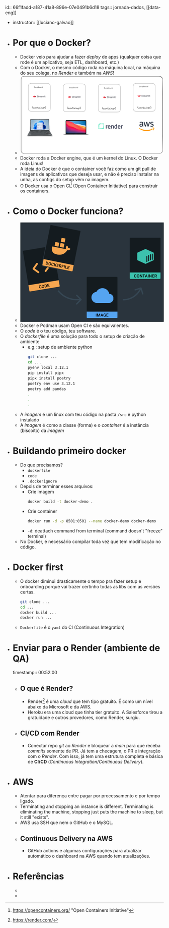 id:: 66f1fadd-a187-41a8-896e-07e0491b6d18
tags:: jornada-dados, [[data-eng]]

- instructor:: [[luciano-galvao]]
- # Por que o Docker?
	- Docker veio para ajudar a fazer *deploy* de apps (qualquer coisa que rode é um aplicativo, seja ETL, dashboard, etc.)
	- Com o Docker, o mesmo código roda na máquina local, na máquina do seu colega, no *Render* e também na *AWS*!
	- ![image.png](../assets/image_1727735514393_0.png)
	- Docker roda a Docker engine, que é um kernel do Linux. O Docker roda Linux!
	- A ideia do Docker é que o container você faz como um git pull de imagens de aplicativos que deseja usar, e não é preciso instalar na unha, as configs do setup vêm na imagem.
	- O Docker usa o Open CI[^1] (Open Container Initiative) para construir os containers.
- # Como o Docker funciona?
	- ![image.png](../assets/image_1721401727142_0.png)
	- Docker e Podman usam Open CI e são equivalentes.
	- O *code* é o teu código, teu software.
	- O *dockerfile* é uma solução para todo o setup de criação de ambiente
		- e.g.: setup de ambiente python
		  ```bash
		  git clone ...
		  cd ...
		  pyenv local 3.12.1
		  pip install pipx
		  pipx install poetry
		  poetry env use 3.12.1
		  poetry add pandas
		  .
		  .
		  .
		  ```
	- A *imagem* é um linux com teu código na pasta `/src` e python instalado
	- A *imagem* é como a classe (forma) e o *container* é a instância (biscoito) da *imagem*
- # Buildando primeiro docker
	- Do que precisamos?
		- `dockerfile`
		- `code`
		- `.dockerignore`
	- Depois de terminar esses arquivos:
		- Crie imagem
		  ```bash
		  docker build -t docker-demo .
		  ```
		- Crie container
		  ```bash
		  docker run -d -p 8501:8501 --name docker-demo docker-demo
		  ```
		- `-d`: deattach command from terminal (command doesn't "freeze" terminal)
	- No Docker, é necessário compilar toda vez que tem modificação no código.
- # Docker first
	- O docker diminui drasticamente o tempo pra fazer setup e onboarding porque vai trazer certinho todas as libs com as versões certas.
	  ```bash
	  git clone ...
	  cd ...
	  docker build ...
	  docker run ...
	  ```
	- `Dockerfile` é o `yaml` do CI (Continuous Integration)
- # Enviar para o Render (ambiente de QA)
  timestamp:: 00:52:00
	- ## O que é Render?
		- Render[^2] é uma *cloud* que tem tipo gratuito. É como um nível abaixo da Microsoft e da AWS.
		- Heroku era uma cloud que tinha tier gratuito. A Salesforce tirou a gratuidade e outros provedores, como Render, surgiu.
	- ## CI/CD com Render
		- Conectar repo *git* ao *Render* e bloquear a *main* para que receba *commits* somente de PR. Já tem a checagem, o PR e integração com o *Render*. Com isso, já tem uma estrutura completa e básica de **CI/CD** (*Continuous Integration/Continuous Delivery*).
- # AWS
	- Atentar para diferença entre pagar por processamento e por tempo ligado.
	- Terminating and stopping an instance is different. Terminating is eliminating the machine, stopping just puts the machine to sleep, but it still "exists".
	- AWS usa SSH que nem o GitHub e o MySQL.
	- ## Continuous Delivery na AWS
		- GitHub actions e algumas configurações para atualizar automático o dashboard na AWS quando tem atualizações.
- # Referências
	- [^1]: https://opencontainers.org/ "Open Containers Initiative"
	- [^2]: https://render.com/